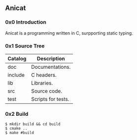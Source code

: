 ## Anicat
### 0x0 Introduction
Anicat is a programming written in C, surpporting static typing.
### 0x1 Source Tree
|Catalog|Description       |
|-------|------------------|
|doc    |Documentations.   |
|include|C headers.        |
|lib    |Libraries.        |
|src    |Source code.      |
|test   |Scripts for tests.|
### 0x2 Build
```shell
$ mkdir build && cd build
$ cmake ..
$ make #build
```

